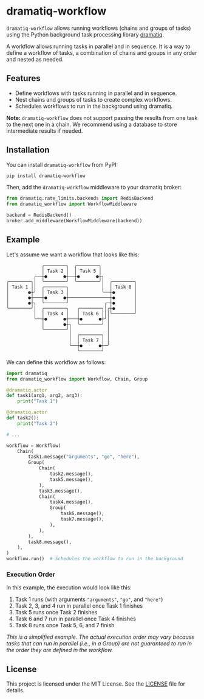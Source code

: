 # dramatiq-workflow

`dramatiq-workflow` allows running workflows (chains and groups of tasks) using
the Python background task processing library [dramatiq](https://dramatiq.io/).

A workflow allows running tasks in parallel and in sequence. It is a way to
define a workflow of tasks, a combination of chains and groups in any order and
nested as needed.

## Features

- Define workflows with tasks running in parallel and in sequence.
- Nest chains and groups of tasks to create complex workflows.
- Schedules workflows to run in the background using dramatiq.

**Note:** `dramatiq-workflow` does not support passing the results from one task
to the next one in a chain. We recommend using a database to store intermediate
results if needed.

## Installation

You can install `dramatiq-workflow` from PyPI:

```sh
pip install dramatiq-workflow
```

Then, add the `dramatiq-workflow` middleware to your dramatiq broker:

```python
from dramatiq.rate_limits.backends import RedisBackend
from dramatiq_workflow import WorkflowMiddleware

backend = RedisBackend()
broker.add_middleware(WorkflowMiddleware(backend))
```

## Example

Let's assume we want a workflow that looks like this:

```text
             ╭────────╮  ╭────────╮
             │ Task 2 │  │ Task 5 │
          ╭──┼●      ●┼──┼●      ●┼╮
╭────────╮│  ╰────────╯  ╰────────╯│  ╭────────╮
│ Task 1 ││  ╭────────╮            │  │ Task 8 │
│       ●┼╯  │ Task 3 │            ╰──┼●       │
│       ●┼───┼●      ●┼───────────────┼●       │
│       ●┼╮  ╰────────╯             ╭─┼●       │
╰────────╯│  ╭────────╮   ╭────────╮│╭┼●       │
          │  │ Task 4 │   │ Task 6 │││╰────────╯
          ╰──┼●      ●┼───┼●      ●┼╯│
             │       ●┼╮  ╰────────╯ │
             ╰────────╯│             │
                       │  ╭────────╮ │
                       │  │ Task 7 │ │
                       ╰──┼●      ●┼─╯
                          ╰────────╯
```

We can define this workflow as follows:

```python
import dramatiq
from dramatiq_workflow import Workflow, Chain, Group

@dramatiq.actor
def task1(arg1, arg2, arg3):
    print("Task 1")

@dramatiq.actor
def task2():
    print("Task 2")

# ...

workflow = Workflow(
    Chain(
        task1.message("arguments", "go", "here"),
        Group(
            Chain(
                task2.message(),
                task5.message(),
            ),
            task3.message(),
            Chain(
                task4.message(),
                Group(
                    task6.message(),
                    task7.message(),
                ),
            ),
        ),
        task8.message(),
    ),
)
workflow.run()  # Schedules the workflow to run in the background
```

### Execution Order

In this example, the execution would look like this:

1. Task 1 runs (with arguments `"arguments"`, `"go"`, and `"here"`)
2. Task 2, 3, and 4 run in parallel once Task 1 finishes
3. Task 5 runs once Task 2 finishes
4. Task 6 and 7 run in parallel once Task 4 finishes
5. Task 8 runs once Task 5, 6, and 7 finish

*This is a simplified example. The actual execution order may vary because
tasks that can run in parallel (i.e., in a Group) are not guaranteed to run in
the order they are defined in the workflow.*

## License

This project is licensed under the MIT License. See the [LICENSE](LICENSE) file
for details.

